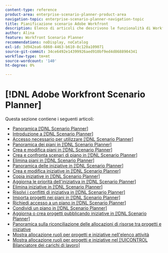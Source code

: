 ```yaml
---
content-type: reference
product-area: enterprise-scenario-planner-product-area
navigation-topic: enterprise-scenario-planner-navigation-topic
title: Pianificazione scenario Adobe Workfront
description: Elenco di articoli che descrivono le funzionalità di Workfront Scenario Planner.
author: Alina
feature: Workfront Scenario Planner
recommendations: noDisplay, noCatalog
exl-id: 3d942ea6-6860-4463-b610-8c120a109071
source-git-commit: 34ce6492e14399926aed910bf9ed4d8688904341
workflow-type: tm+mt
source-wordcount: '140'
ht-degree: 0%

---
```


# [!DNL Adobe Workfront Scenario Planner]

Questa sezione contiene i seguenti articoli:

* [Panoramica [!DNL Scenario Planner] ](../scenario-planner/scenario-planner-overview.md)
* [Introduzione a  [!DNL Scenario Planner]](../scenario-planner/get-started-with-scenario-planning.md)
* [Accesso necessario per utilizzare  [!DNL Scenario Planner]](../scenario-planner/access-needed-to-use-sp.md)
* [Panoramica dei piani in [!DNL Scenario Planner]](../scenario-planner/plans-overview.md)
* [Crea e modifica piani in [!DNL Scenario Planner]](../scenario-planner/create-and-edit-plans.md)
* [Crea e confronta scenari di piano in [!DNL Scenario Planner]](../scenario-planner/create-and-compare-scenarios-for-a-plan.md)
* [Elimina piani in [!DNL Scenario Planner]](../scenario-planner/delete-plans.md)
* [Panoramica delle iniziative in [!DNL Scenario Planner]](../scenario-planner/initiatives-overview.md)
* [Crea e modifica iniziative in [!DNL Scenario Planner]](../scenario-planner/create-and-edit-initiatives.md)
* [Copia iniziative in [!DNL Scenario Planner]](../scenario-planner/copy-initiatives.md)
* [Aggiorna le priorità dell&#39;iniziativa in [!DNL Scenario Planner]](../scenario-planner/prioritize-initiatives.md)
* [Elimina iniziative in [!DNL Scenario Planner]](../scenario-planner/delete-initiatives.md)
* [Risolvi i conflitti di iniziativa in [!DNL Scenario Planner]](../scenario-planner/resolve-conflicts-in-sp.md)
* [Importa progetti nei piani in [!DNL Scenario Planner]](../scenario-planner/import-projects-to-plans.md)
* [Richiedi accesso a un piano in [!DNL Scenario Planner]](../scenario-planner/request-access-to-plan.md)
* [Condividi un piano in [!DNL Scenario Planner]](../scenario-planner/share-a-plan.md)
* [Aggiorna o crea progetti pubblicando iniziative in [!DNL Scenario Planner]](../scenario-planner/publish-scenarios-update-projects.md)
* [Panoramica sulla riconciliazione delle allocazioni di risorse tra progetti e iniziative](../scenario-planner/overview-reconcile-allocations-between-projects-initiatives.md)
* [Mostra allocazione ruoli per progetti e iniziative nell&#39;elenco attività](../scenario-planner/show-role-allocation-task-list-nwe.md)
* [Mostra allocazione ruoli per progetti e iniziative nel [!UICONTROL Bilanciatore dei carichi di lavoro]](../scenario-planner/show-role-allocation-workload-balancer.md)

 
